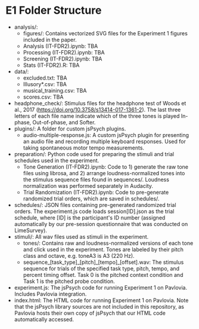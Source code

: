 # E1 Folder Structure

* analysis/:
    - figures/: Contains vectorized SVG files for the Experiment 1 figures included in the paper.
    - Analysis (IT-FDR2).ipynb: TBA
    - Processing (IT-FDR2).ipynb: TBA
    - Screening (IT-FDR2).ipynb: TBA
    - Stats (IT-FDR2).R: TBA
* data/:
    - excluded.txt: TBA
    - Illusory*.csv: TBA
    - musical_training.csv: TBA
    - scores.csv: TBA
* headphone_check/: Stimulus files for the headphone test of Woods et al., 2017 (<https://doi.org/10.3758/s13414-017-1361-2>). The last three letters of each file name indicate which of the three tones is played In-phase, Out-of-phase, and Softer.
* plugins/: A folder for custom jsPsych plugins.
    - audio-multiple-response.js: A custom jsPsych plugin for presenting an audio file and recording multiple keyboard responses. Used for taking spontaneous motor tempo measurements.
* preparation/: Python code used for preparing the stimuli and trial schedules used in the experiment.
    - Tone Generation (IT-FDR2).ipynb: Code to 1) generate the raw tone files using librosa, and 2) arrange loudness-normalized tones into the stimulus sequence files found in sequences/. Loudness normalization was performed separately in Audacity.
    - Trial Randomization (IT-FDR2).ipynb: Code to pre-generate randomized trial orders, which are saved in schedules/.
* schedules/: JSON files containing pre-generated randomized trial orders. The experiment.js code loads session[ID].json as the trial schedule, where [ID] is the participant's ID number (assigned automatically by our pre-session questionnaire that was conducted on LimeSurvey).
* stimuli/: All wav files used as stimuli in the experiment.
    - tones/: Contains raw and loudness-normalized versions of each tone and click used in the experiment. Tones are labeled by their pitch class and octave, e.g. toneA3 is A3 (220 Hz).
    - sequence\_[task_type]\_[pitch]\_[tempo]\_[offset].wav: The stimulus sequence for trials of the specified task type, pitch, tempo, and percent timing offset. Task 0 is the pitched context condition and Task 1 is the pitched probe condition.
* experiment.js: The jsPsych code for running Experiment 1 on Pavlovia. Includes Pavlovia integration.
* index.html: The HTML code for running Experiment 1 on Pavlovia. Note that the jsPsych library sources are not included in this repository, as Pavlovia hosts their own copy of jsPsych that our HTML code automatically accessed.
